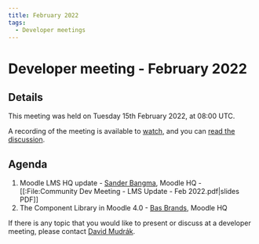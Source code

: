 ```yaml
---
title: February 2022
tags:
  - Developer meetings
---
```


# Developer meeting - February 2022

## Details

This meeting was held on Tuesday 15th February 2022, at 08:00 UTC.

A recording of the meeting is available to
[watch](https://moodle.org/mod/bigbluebuttonbn/view.php?id=8596), and you can
[read the discussion](https://moodle.org/mod/forum/discuss.php?d=431482).

## Agenda
1. Moodle LMS HQ update - [Sander Bangma](https://moodle.org/user/view.php?id=2356736&course=5), Moodle HQ - [[:File:Community Dev Meeting - LMS Update - Feb 2022.pdf|slides PDF]]
1. The Component Library in Moodle 4.0 - [Bas Brands](https://moodle.org/user/view.php?id=907814&course=5), Moodle HQ

If there is any topic that you would like to present or discuss at a developer meeting, please contact [David Mudrák](https://moodle.org/user/profile.php?id=1601).
